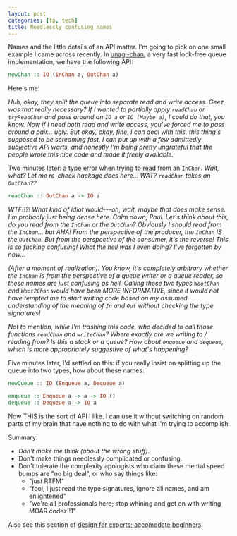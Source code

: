 ```yaml
---
layout: post
categories: [fp, tech]
title: Needlessly confusing names 
---
```


Names and the little details of an API matter. I'm going to pick on one small example I came across recently. In [unagi-chan](https://hackage.haskell.org/package/unagi-chan-0.4.0.0/docs/Control-Concurrent-Chan-Unagi.html), a very fast lock-free queue implementation, we have the following API:

```Haskell
newChan :: IO (InChan a, OutChan a)
```

Here's me: 

_Huh, okay, they split the queue into separate read and write access. Geez, was that really necessary? If I wanted to partially apply `readChan` or `tryReadChan` and pass around an `IO a` or `IO (Maybe a)`, I could do that, you know. Now if I need both read and write access, you've forced me to pass around a pair... ugly. But okay, okay, fine, I can deal with this, this thing's supposed to be screaming fast, I can put up with a few admittedly subjective API warts, and honestly I'm being pretty ungrateful that the people wrote this nice code and made it freely available._

Two minutes later: a type error when trying to read from an `InChan`. _Wait, what? Let me re-check hackage docs here... WAT? `readChan` takes an `OutChan`??_

```Haskell
readChan :: OutChan a -> IO a
```

_WTF!!?! What kind of idiot would---oh, wait, maybe that does make sense. I'm probably just being dense here. Calm down, Paul. Let's think about this, do you read from the `InChan` or the `OutChan`? Obviously I should read from the `InChan`... but AHA! From the perspective of the producer, the `InChan` IS the `OutChan`. But from the perspective of the consumer, it's the reverse! This is so fucking confusing! What the hell was I even doing? I've forgotten by now..._ 

_(After a moment of realization). You know, it's completely arbitrary whether the `InChan` is from the perspective of a queue writer or a queue reader, so these names are just confusing as hell. Calling these two types `WootChan` and `Woot2Chan` would have been MORE INFORMATIVE, since it would not have tempted me to start writing code based on my assumed understanding of the meaning of `In` and `Out` without checking the type signatures!_ 

_Not to mention, while I'm trashing this code, who decided to call those functions `readChan` and `writeChan`? Where exactly are we writing to / reading from? Is this a stack or a queue? How about `enqueue` and `dequeue`, which is more appropriately suggestive of what's happening?_

Five minutes later, I'd settled on this: if you really insist on splitting up the queue into two types, how about these names:

```Haskell
newQueue :: IO (Enqueue a, Dequeue a)

enqueue :: Enqueue a -> a -> IO ()
dequeue :: Dequeue a -> IO a
```

Now THIS is the sort of API I like. I can use it without switching on random parts of my brain that have nothing to do with what I'm trying to accomplish. 

Summary:

* _Don't make me think (about the wrong stuff)._
* Don't make things needlessly complicated or confusing.
* Don't tolerate the complexity apologists who claim these mental speed bumps are "no big deal", or who say things like:
  * "just RTFM"
  * "fool, I just read the type signatures, ignore all names, and am enlightened"
  * "we're all professionals here; stop whining and get on with writing MOAR codez!!1"

Also see this section of [design for experts; accomodate beginners](http://pchiusano.github.io/2016-02-25/tech-adoption.html#alternatives). 
